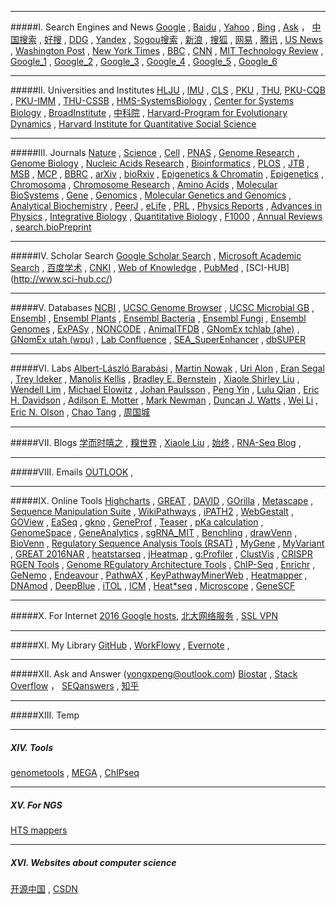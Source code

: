 ________________________________________________________________________________________________________________
#####I. Search Engines and News
[Google](https://www.google.com/ncr)  ,  [Baidu](https://www.baidu.com/)  ,  [Yahoo](https://www.yahoo.com/)  ,  [Bing](https://www.bing.com/) ,  [Ask](http://www.ask.com/) ， [中国搜索](http://www.chinaso.com/) , [好搜](http://www.haosou.com/) , [DDG](https://duckduckgo.com/) , [Yandex](https://www.yandex.com/) , [Sogou搜索](https://www.sogou.com/) , [新浪](http://www.sina.com.cn/) ,  [搜狐](http://www.sohu.com/) ,  [网易](http://www.163.com/) ,  [腾讯](http://www.qq.com/) , [US News](http://www.usnews.com/) , [Washington Post](https://www.washingtonpost.com/) , [New York Times](http://www.nytimes.com/) ,  [BBC](http://www.bbc.com/)  , [CNN](http://www.bbc.com/) , [MIT Technology Review](http://www.technologyreview.com/)    ,  [Google_1](https://g2.wen.lu/webhp?hl=zh-CN) , [Google_2](https://www.ggss.cf/webhp?hl=en&gws_rd=ssl) , [Google_3](http://gc.ihuan.me/) , [Google_4](https://gg.kfd.me/webhp?hl=zh-CN) , [Google_5](http://soguge.com/webhp?hl=zh-CN) , [Google_6](http://hao.cytbj.com/)                                
                            
________________________________________________________________________________________________________________
#####II. Universities and Institutes
[HLJU](http://www.hlju.edu.cn/) ,  [IMU](http://www.imu.edu.cn/)  , [CLS](http://www.cls.edu.cn/) ,  [PKU](http://www.pku.edu.cn/) ,  [THU](http://www.tsinghua.edu.cn/), [PKU-CQB](http://cqb.pku.edu.cn/) , [PKU-IMM](http://www.imm.pku.edu.cn) , [THU-CSSB](http://bioinfo.au.tsinghua.edu.cn/CSSB/web/index.html) , [HMS-SystemsBiology](https://sysbio.med.harvard.edu/) , [Center for Systems Biology](https://csb.mgh.harvard.edu/) , [BroadInstitute](https://www.broadinstitute.org/)   , [中科院](http://www.cas.ac.cn/)  , [Harvard-Program for Evolutionary Dynamics](http://ped.fas.harvard.edu/) , [Harvard Institute for Quantitative Social Science](http://www.iq.harvard.edu/)     
                               
________________________________________________________________________________________________________________
#####III. Journals
[Nature](http://www.nature.com/siteindex/index.html) , [Science](http://www.sciencemag.org/) , [Cell](http://www.cell.com/) , [PNAS](http://www.pnas.org/) , [Genome Research](http://genome.cshlp.org/) , [Genome Biology](http://www.genomebiology.com/) , [Nucleic Acids Research](http://nar.oxfordjournals.org/) , [Bioinformatics](http://bioinformatics.oxfordjournals.org/) , [PLOS](https://www.plos.org/)   ,  [JTB](http://www.journals.elsevier.com/journal-of-theoretical-biology/) , [MSB](http://msb.embopress.org/) , [MCP](http://www.mcponline.org/) ,  [BBRC](http://www.journals.elsevier.com/biochemical-and-biophysical-research-communications/) , [arXiv](http://arxiv.org/) , [bioRxiv](http://biorxiv.org/) ,  [Epigenetics & Chromatin](http://epigeneticsandchromatin.biomedcentral.com/) , [Epigenetics](http://www.tandfonline.com/loi/kepi20#.VqZGDF4vDCI) , [Chromosoma](http://link.springer.com/journal/412) , [Chromosome Research](http://link.springer.com/journal/10577) ,  [Amino Acids](http://link.springer.com/journal/726)  , [
Molecular BioSystems](http://pubs.rsc.org/en/journals/journalissues/mb?_ga=1.188860655.594996344.1453738250#!recentarticles&adv)  , [Gene](http://www.journals.elsevier.com/gene/)  , [Genomics](http://www.journals.elsevier.com/genomics/)  , [Molecular Genetics and Genomics](http://link.springer.com/journal/438)  , [Analytical Biochemistry](http://www.journals.elsevier.com/analytical-biochemistry-methods-in-the-biological-sciences/) , [PeerJ](https://peerj.com/) , [eLife](http://elifesciences.org/)  , [PRL](http://journals.aps.org/prl/)  , [Physics Reports](http://www.journals.elsevier.com/physics-reports/) , [Advances in Physics](http://www.tandfonline.com/toc/tadp20/current)  , [Integrative Biology](http://pubs.rsc.org/en/journals/journalissues/ib#!recentarticles&adv)   , [Quantitative Biology](http://journal.hep.com.cn/qb/EN/2095-4689/home.shtml) , [F1000](http://f1000.com/) , [Annual Reviews](http://www.annualreviews.org/)    , [search.bioPreprint](http://www.hsls.pitt.edu/resources/preprint)           

                               
________________________________________________________________________________________________________________
#####IV. Scholar Search
[Google Scholar Search](https://scholar.google.com/) , [Microsoft Academic Search](http://academic.research.microsoft.com/) , [百度学术](http://xueshu.baidu.com/) , [CNKI](http://www.cnki.net/) , [Web of Knowledge](http://apps.webofknowledge.com) , [PubMed](http://www.ncbi.nlm.nih.gov/pubmed) , [SCI-HUB] (http://www.sci-hub.cc/)   
                               
________________________________________________________________________________________________________________
#####V. Databases
[NCBI](http://www.ncbi.nlm.nih.gov/) , [UCSC Genome Browser](https://genome.ucsc.edu/) , [UCSC Microbial GB](http://microbes.ucsc.edu/) , [Ensembl](http://www.ensembl.org) , [Ensembl Plants](http://plants.ensembl.org) , [Ensembl Bacteria](http://bacteria.ensembl.org) , [Ensembl Fungi](http://fungi.ensembl.org) ,  [Ensembl Genomes](http://ensemblgenomes.org/) , [ExPASy](http://www.expasy.org/)   , [NONCODE](http://www.noncode.org/) , [AnimalTFDB](http://bioinfo.life.hust.edu.cn/AnimalTFDB/)  ,       [GNomEx tchlab (ahe)](http://gnomex.tchlab.org:8080/gnomex/) , [GNomEx utah (wpu)](https://b2b.hci.utah.edu/gnomex/)  , [Lab Confluence](http://162.105.134.221:8090)  , [SEA_SuperEnhancer](http://www.bio-bigdata.com/SEA/)  , [dbSUPER](http://bioinfo.au.tsinghua.edu.cn/dbsuper) 
                               
________________________________________________________________________________________________________________
#####VI. Labs
[Albert-László Barabási](http://barabasi.com/) , [Martin Nowak](http://www.martinnowak.com/) , [Uri Alon](https://www.weizmann.ac.il/mcb/UriAlon/homepage) , [Eran Segal](http://genie.weizmann.ac.il/index.html) , [Trey Ideker](http://healthsciences.ucsd.edu/som/medicine/research/labs/ideker/Pages/default.aspx) , [Manolis Kellis](http://compbio.mit.edu) , [Bradley E. Bernstein](http://bernstein.mgh.harvard.edu/) , [Xiaole Shirley Liu](http://liulab.dfci.harvard.edu/) , [Wendell Lim](http://limlab.ucsf.edu/papers.html) , [Michael Elowitz](http://www.elowitz.caltech.edu/index.html)   , [Johan Paulsson](http://projects.iq.harvard.edu/paulsson) , [Peng Yin](http://molecular-systems.net/) , [Lulu Qian](http://dna.caltech.edu/~lulu/) , [Eric H. Davidson](http://www.its.caltech.edu/~davidson/) , [Adilson E. Motter](http://dyn.phys.northwestern.edu/index.html) , [Mark Newman](http://www-personal.umich.edu/~mejn/) , [Duncan J. Watts](https://scholar.google.com/citations?user=LhOAiXMAAAAJ) , [Wei Li](http://lilab.openwetware.org/) , [Eric N. Olson](http://www4.utsouthwestern.edu/olsonlab/index.htm) , [Chao Tang](http://cqb.pku.edu.cn/tanglab/) , [周国城](http://www.scirp.org/kcchou/)


                                                    
________________________________________________________________________________________________________________
#####VII. Blogs
[学而时嘻之](http://www.geekonomics10000.com/) , [糗世界](http://qiubio.com:8080/) , [Xiaole Liu](http://www.longwoodgenomics.org/) , [始终](http://liam0205.me/)  , [RNA-Seq Blog](http://www.rna-seqblog.com/) ,    
                                                                   
________________________________________________________________________________________________________________
#####VIII. Emails
[OUTLOOK](https://login.live.com/login.srf?wa=wsignin1.0&rpsnv=12&ct=1459310129&rver=6.4.6456.0&wp=MBI_SSL_SHARED&wreply=https:%2F%2Fmail.live.com%2Fdefault.aspx%3Frru%3Dinbox&lc=1033&id=64855&mkt=en-us&cbcxt=mai) , 
                                                                   
________________________________________________________________________________________________________________
#####Ⅸ. Online Tools
[Highcharts](http://www.highcharts.com/) , [GREAT](http://bejerano.stanford.edu/great) , [DAVID](https://david.ncifcrf.gov) , [GOrilla](http://cbl-gorilla.cs.technion.ac.il/) , [Metascape](http://metascape.org) , [Sequence Manipulation Suite](http://www.bioinformatics.org/sms2/) , [WikiPathways](http://www.wikipathways.org/index.php/WikiPathways) , [iPATH2](http://pathways.embl.de/) , [WebGestalt](http://www.webgestalt.org/) , [GOView](http://www.webgestalt.org/GOView/) , [EaSeq](http://easeq.net/) , [gkno](http://gkno.me/) , [GeneProf](http://www.geneprof.org/GeneProf/) , [Teaser](http://teaser.cibiv.univie.ac.at/) , [pKa calculation](http://compbio.clemson.edu/pka_webserver/) , [GenomeSpace](http://www.genomespace.org/) , [GeneAnalytics](http://geneanalytics.genecards.org/) , [sgRNA_MIT](http://crispr.mit.edu/)  , [Benchling](https://benchling.com/) , [drawVenn](http://bioinformatics.psb.ugent.be/webtools/Venn/) , [BioVenn](http://www.cmbi.ru.nl/cdd/biovenn/) , [Regulatory Sequence Analysis Tools (RSAT)](http://rsat.sb-roscoff.fr/) , [MyGene](http://mygene.info/) , [MyVariant](http://myvariant.info/) , [GREAT 2016NAR](https://absynth.issb.genopole.fr/Bioinformatics/tools/GREAT/) , [heatstarseq](http://www.heatstarseq.roslin.ed.ac.uk/) , [jHeatmap](http://jheatmap.github.io/jheatmap/) , [g:Profiler](http://biit.cs.ut.ee/gprofiler/) , [ClustVis](http://biit.cs.ut.ee/clustvis/) , [CRISPR RGEN Tools](http://www.rgenome.net/) , [Genome REgulatory Architecture Tools](https://absynth.issb.genopole.fr/Bioinformatics/tools/GREAT/)  , [ChIP-Seq](http://ccg.vital-it.ch/chipseq/)  , [Enrichr](http://amp.pharm.mssm.edu/Enrichr/)   , [GeNemo](http://www.genemo.org/)     , [Endeavour](https://endeavour.esat.kuleuven.be/)      , [PathwAX](http://pathwax.sbc.su.se/)      , [KeyPathwayMinerWeb](http://nar.oxfordjournals.org/content/44/W1/W98.abstract)   , [Heatmapper](http://www.heatmapper.ca/) , [DNAmod](https://www.pmgenomics.ca/hoffmanlab/proj/dnamod/) ,  [DeepBlue](http://deepblue.mpi-inf.mpg.de/)  , [iTOL](http://itol.embl.de/)   , [ICM](http://biotech.bmi.ac.cn/icm/)  , [Heat*seq](http://www.heatstarseq.roslin.ed.ac.uk/) , [Microscope](http://microscopebioinformatics.org/) , [GeneSCF](http://genescf.kandurilab.org)       
                                                                   
________________________________________________________________________________________________________________
#####X. For Internet
[2016 Google hosts](http://laod.cn/hosts/2016-google-hosts.html),  [北大网络服务](https://its.pku.edu.cn) , [SSL VPN](https://162.105.250.3:6443/)

________________________________________________________________________________________________________________
#####XI. My Library
[GitHub](https://github.com/CTLife) , [WorkFlowy](https://workflowy.com/) , [Evernote](https://evernote.com) , 

________________________________________________________________________________________________________________
#####XII. Ask and Answer (yongxpeng@outlook.com)
[Biostar](https://www.biostars.org/) , [Stack Overflow](http://stackoverflow.com/) ， [SEQanswers](http://seqanswers.com/)  ,  [知乎](https://www.zhihu.com/) 
                                           
________________________________________________________________________________________________________________
#####XIII. Temp
                                                  
________________________________________________________________________________________________________________
##### XIV. Tools
[genometools](http://genometools.org/) , [MEGA](http://www.megasoftware.net/) , [ChIPseq](http://biocluster.ucr.edu/~rkaundal/workshops/R_feb2016/ChIPseq/ChIPseq.html)
                                                                                        
________________________________________________________________________________________________________________
##### XV. For NGS
[HTS mappers](http://www.ebi.ac.uk/~nf/hts_mappers/)                  
________________________________________________________________________________________________________________
##### XVI. Websites about computer science       
[开源中国](http://www.oschina.net/) , [CSDN](http://www.csdn.net/)
                       
                         
                        
                      
                   
